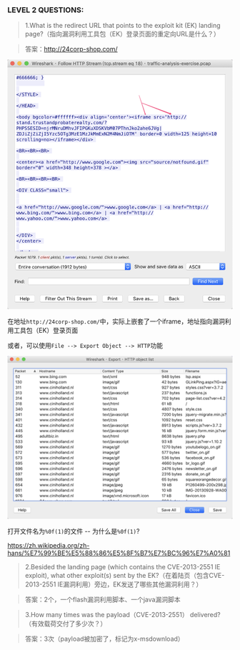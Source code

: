 ### LEVEL 2 QUESTIONS:

>1.What is the redirect URL that points to the exploit kit (EK) landing page?（指向漏洞利用工具包（EK）登录页面的重定向URL是什么？）

>答案：http://24corp-shop.com/

![](./pic/2019-07-15-16-16-31.png)

在地址`http://24corp-shop.com/`中，实际上嵌套了一个iframe，地址指向漏洞利用工具包（EK）登录页面

或者，可以使用`File --> Export Object --> HTTP`功能

![](./pic/2019-07-15-16-22-16.png)

打开文件名为`%0f(1)`的文件  -- 为什么是`%0f(1)`?

https://zh.wikipedia.org/zh-hans/%E7%99%BE%E5%88%86%E5%8F%B7%E7%BC%96%E7%A0%81

>2.Besided the landing page (which contains the CVE-2013-2551 IE exploit), what other exploit(s) sent by the EK?（在着陆页（包含CVE-2013-2551 IE漏洞利用）旁边，EK发送了哪些其他漏洞利用？）

>答案：2个，一个flash漏洞利用脚本、一个java漏洞脚本

>3.How many times was the payload（CVE-2013-2551） delivered?（有效载荷交付了多少次？）

>答案：3次（payload被加密了，标记为x-msdownload）
